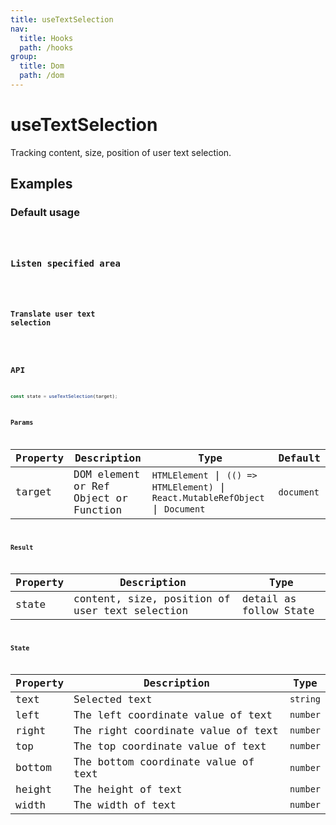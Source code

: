 ```yaml
---
title: useTextSelection
nav:
  title: Hooks
  path: /hooks
group:
  title: Dom
  path: /dom
---
```


# useTextSelection

Tracking content, size, position of user text selection.

## Examples

### Default usage

<code src="./demo/demo1.tsx" />

### Listen specified area

<code src="./demo/demo3.tsx" />

### Translate user text selection

<code src="./demo/demo2.tsx" />

## API

```typescript
const state = useTextSelection(target);
```

### Params

| Property | Description               | Type | Default  |
|----------|---------------------------|------|----------|
| target   | DOM element or Ref Object or Function | `HTMLElement` \| `(() => HTMLElement)` \| `React.MutableRefObject` \| `Document` | `document` |

### Result

| Property | Description                                    | Type                     |
|----------|------------------------------------------------|--------------------------|
| state    | content, size, position of user text selection | detail as follow State |

### State

| Property | Description                         | Type   |
|----------|-------------------------------------|--------|
| text     | Selected text                       | `string` |
| left     | The left coordinate value of text   | `number` |
| right    | The right coordinate value of text  | `number` |
| top      | The top coordinate value of text    | `number` |
| bottom   | The bottom coordinate value of text | `number` |
| height   | The height of text                  | `number` |
| width    | The width of text                   | `number` |
